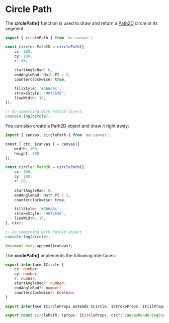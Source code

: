 # Circle Path

The **circlePath()** function is used to draw and return a [Path2D](https://developer.mozilla.org/en-US/docs/Web/API/Path2D) circle or its segment.

```ts
import { circlePath } from 'mz-canvas';

const circle: Path2D = circlePath({
    cx: 100,
    cy: 100,
    r: 50,
    
    startAngleRad: 0,
    endAngleRad: Math.PI / 2,
    counterclockwise: true,

    fillStyle: '#366d8c',
    strokeStyle: '#0f2b38',
    lineWidth: 15,
});

// Do something with Path2D object
console.log(circle);
```

You can also create a Path2D object and draw it right away:

```ts
import { canvas, circlePath } from 'mz-canvas';

const { ctx, $canvas } = canvas({
    width: 100,
    height: 200
});

const circle: Path2D = circlePath({
    cx: 100,
    cy: 100,
    r: 50,
    
    startAngleRad: 0,
    endAngleRad: Math.PI / 2,
    counterclockwise: true,

    fillStyle: '#366d8c',
    strokeStyle: '#0f2b38',
    lineWidth: 15,
}, ctx);

// Do something with Path2D object
console.log(circle);

document.body.append($canvas);
```

The **circlePath()** implements the following interfaces:

```ts
export interface ICircle {
    cx: number;
    cy: number;
    r: number;
    startAngleRad?: number;
    endAngleRad?: number;
    counterclockwise?: boolean;
}

export interface ICircleProps extends ICircle, IStrokeProps, IFillProps { }

export const circlePath: (props: ICircleProps, ctx?: CanvasRenderingContext2D) => Path2D;
```


